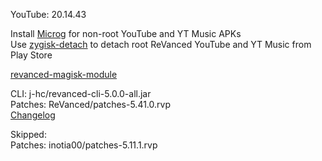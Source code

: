 YouTube: 20.14.43  

Install [Microg](https://github.com/ReVanced/GmsCore/releases) for non-root YouTube and YT Music APKs  
Use [zygisk-detach](https://github.com/j-hc/zygisk-detach) to detach root ReVanced YouTube and YT Music from Play Store  

[revanced-magisk-module](https://github.com/j-hc/revanced-magisk-module)
  
CLI: j-hc/revanced-cli-5.0.0-all.jar  
Patches: ReVanced/patches-5.41.0.rvp  
[Changelog](https://github.com/ReVanced/revanced-patches/releases/tag/v5.41.0)  

Skipped:  
Patches: inotia00/patches-5.11.1.rvp                
